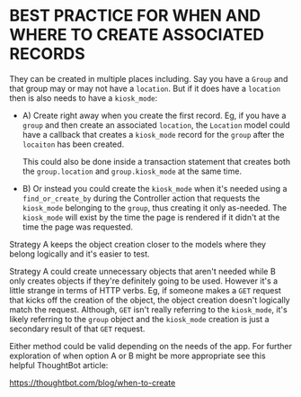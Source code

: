 BEST PRACTICE FOR WHEN AND WHERE TO CREATE ASSOCIATED RECORDS
================================================================================

They can be created in multiple places including. Say you have a `Group` and
that group may or may not have a `location`. But if it does have a `location`
then is also needs to have a `kiosk_mode`:

* A) Create right away when you create the first record. Eg, if you have a
  `group` and then create an associated `location`, the `Location` model could
  have a callback that creates a `kiosk_mode` record for the `group` after the
  `locaiton` has been created.

  This could also be done inside a transaction statement that creates both the
  `group.location` and `group.kiosk_mode` at the same time.
 
* B) Or instead you could create the `kiosk_mode` when it's needed using a
  `find_or_create_by` during the Controller action that requests the
  `kiosk_mode` belonging to the `group`, thus creating it only as-needed. The
  `kiosk_mode` will exist by the time the page is rendered if it didn't at the
  time the page was requested.


Strategy A keeps the object creation closer to the models where they belong
logically and it's easier to test.

Strategy A could create unnecessary objects that aren't needed while B only
creates objects if they're definitely going to be used. However it's a little
strange in terms of HTTP verbs. Eg, if someone makes a `GET` request that kicks
off the creation of the object, the object creation doesn't logically match the
request. Although, `GET` isn't really referring to the `kiosk_mode`, it's likely
referring to the `group` object and the `kiosk_mode` creation is just a
secondary result of that `GET` request.

Either method could be valid depending on the needs of the app. For further
exploration of when option A or B might be more appropriate see this helpful
ThoughtBot article:

https://thoughtbot.com/blog/when-to-create


  
